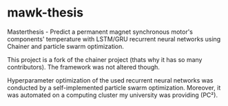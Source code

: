 # mawk-thesis
Masterthesis - Predict a permanent magnet synchronous motor's components' temperature with LSTM/GRU recurrent neural networks using Chainer and particle swarm optimization.

This project is a fork of the chainer project (thats why it has so many contributors).
The framework was not altered though.

Hyperparameter optimization of the used recurrent neural networks was conducted by a self-implemented particle swarm optimization.
Moreover, it was automated on a computing cluster my university was providing (PC²).
